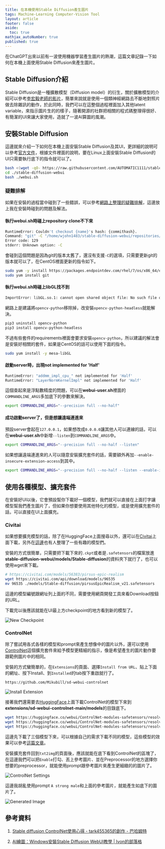 ```yaml
---
title: 在本機使用Stable Diffusion產生圖片
tags: Machine-Learning Computer-Vision Tool
layout: article
footer: false
aside:
  toc: true
mathjax_autoNumber: true
published: true
---
```


在ChatGPT出來以前有一波使用機器學習產生圖片的熱潮，這篇文章記錄一下如何在本機上面使用Stable Diffusion來產生圖片。

<!--more-->

## Stable Diffusion介紹

Stable Diffusion是一種擴散模型（Diffusion model）的衍生，關於擴散模型的介紹可以參考[李宏毅老師的影片](https://www.youtube.com/watch?v=ifCDXFdeaaM)，簡單來說就是使用一個類神經網路去不斷地對照片做去除雜訊的動作，於此同時，我們可以在這整個過程裡面加入其他latent variable，來指示圖片生的的樣子，隨著開源的社群把相關的程式碼整理得很好、有簡潔的UI來讓大家使用，造就了一波AI算圖的風潮。

## 安裝Stable Diffusion

這邊就來介紹一下如何在本機上面安裝Stable Diffusion及其UI，更詳細的說明可以參考[官方文件](https://github.com/AUTOMATIC1111/stable-diffusion-webui)，根據文件裡面的說明，要在Linux上面安裝Stable Diffusion的UI只需要執行底下的指令就可以了。

```bash
bash <(wget -qO- https://raw.githubusercontent.com/AUTOMATIC1111/stable-diffusion-webui/master/webui.sh)
cd ./stable-diffusion-webui
bash ./webui.sh
```

### 疑難排解

如果在安裝的過程當中碰到了一些錯誤，可以參考[網路上整理的疑難排解](https://ivonblog.com/posts/stable-diffusion-webui-manuals/installation/errors/)，這邊放上我在安裝時碰到的問題及解法。

#### 執行webui.sh時碰上repository clone不下來

```bash
RuntimeError: Couldn't checkout {name}'s hash: {commithash}.
Command: "git" -C "/home/wjohn1483/stable-diffusion-webui/repositories/k-diffusion" checkout c9fe758757e022f05ca5a53fa8fac28889e4f1cf
Error code: 129
stderr: Unknown option: -C
```

會碰到這個問題是因為git的版本太舊了，還沒有支援`-C`的選項，只需要更新git的版本就可以了，在CentOS裡面更新的指令如下。

```bash
sudo yum -y install https://packages.endpointdev.com/rhel/7/os/x86_64/endpoint-repo.x86_64.rpm
sudo yum install git
```

#### 執行webui.sh時碰上libGL找不到

```bash
ImportError: libGL.so.1: cannot open shared object file: No such file or directory
```

網路上是建議將`opencv-python`移除掉，改安裝`opencv-python-headless`就能解決。

```bash
pip3 uninstall opencv-python
pip3 install opencv-python-headless
```

不過有些套件的requirements裡面會要求安裝`opencv-python`，所以建議的解法會是安裝好相關的套件，如果是CentOS的話可以使用下面的指令。

```bash
sudo yum install -y mesa-libGL
```

#### 啟動server時，出現not implemented for 'Half'

```bash
RuntimeError: "addmm_impl_cpu_" not implemented for 'Half'
RuntimeError: "LayerNormKernelImpl" not implemented for 'Half'
```

這個查起來是浮點數精度的問題，可以在**webui-user.sh**裡面的`COMMANDLINE_ARGS`多加底下的參數來解決。

```bash
export COMMANDLINE_ARGS="--precision full --no-half"
```

#### 成功啟動server了，但是想讓遠端連進來

預設server會起在`127.0.0.1`，如果想改成`0.0.0.0`讓其他人可以連線的話，可以在**webui-user.sh**中新增`--listen`到`COMMANDLINE_ARGS`中。

```bash
export COMMANDLINE_ARGS="--precision full --no-half --listen"
```

如果想讓遠端連進來的人可以隨意安裝擴充套件的話，需要額外再加`--enable-insecure-extension-access`到其中。

```bash
export COMMANDLINE_ARGS="--precision full --no-half --listen --enable-insecure-extension-access"
```

## 使用各種模型、擴充套件

在安裝好UI以後，它會預設幫你下載好一個模型，我們就可以直接在上面打字讓模型幫我們產生圖片了，但如果你想要使用其他特化的模型，或是使用擴充套件的話，可以直接在UI上面擴充。

### Civitai

如果想要擴充模型的話，除了在HuggingFace上面搜尋以外，還可以在[Civitai](https://civitai.com/)上面下載，另外在[這邊](https://ivonblog.com/posts/stable-diffusion-webui-manuals/installation/download-models/)也有人整理了一些有趣的模型們。

安裝的方式很簡單，只需要把下載下來的`.ckpt`或者是`.safetensors`的檔案放進**stable-diffusion-webui/models/Stable-diffusion**的資料夾下就行了，也可以使用wget來下載。

```bash
# https://civitai.com/models/56383/pirsus-epic-realism
wget https://civitai.com/api/download/models/96535
mv 96535 ./models/Stable-diffusion/pirsusEpicRealism_v21.safetensors
```

這邊的模型編號跟網址列上面的不同，需要使用網頁開發工具來看Download按鈕的URL。

下載完以後應該就能在UI最上方checkpoint的地方看到新的模型了。

![New Checkpoint](checkpoint.png)

### ControlNet

除了嘗試用各式各樣的模型和prompt來產生想像中的圖片以外，還可以使用[ControlNet](https://github.com/lllyasviel/ControlNet)這個擴充套件來給予模型更精細的指示，像是希望產生的圖片動作要跟範例圖片中的相同。

安裝的方式蠻簡單的，在`Extensions`的頁面、選擇`Install from URL`、貼上下面的網址、按下Install、到`Installed`的tab按下重啟就行了。

```bash
https://github.com/Mikubill/sd-webui-controlnet
```

![Install Extension](install_extension.png)

接著我們還需要去[HuggingFace](https://huggingface.co/webui/ControlNet-modules-safetensors/tree/main)上面下載ControlNet的模型下來到**extensions/sd-webui-controlnet-main/models**的目錄底下。

```bash
wget https://huggingface.co/webui/ControlNet-modules-safetensors/resolve/main/control_openpose-fp16.safetensors -P ./extensions/sd-webui-controlnet/models
wget https://huggingface.co/webui/ControlNet-modules-safetensors/resolve/main/control_normal-fp16.safetensors -P ./extensions/sd-webui-controlnet/models
wget https://huggingface.co/webui/ControlNet-modules-safetensors/resolve/main/control_scribble-fp16.safetensors -P ./extensions/sd-webui-controlnet/models
```

這邊先下載了三個模型下來，可以根據自己的需求下載不同的模型，這些模型的效果可以參考[這篇文章](https://home.gamer.com.tw/artwork.php?sn=5662905)。

安裝擴充套件回到`txt2img`的頁面後，應該就能在底下看到ControlNet的區塊了，在這邊我們可以把`Enable`打勾、丟上參考圖片、並在Preprocessor的地方選擇你想要的preprocessor，就能使用prompt跟參考圖片來產生更細緻的的圖片了。

![ControlNet Settings](controlnet.png)

這邊我胡亂使用prompt `A strong male`和上面的參考圖片，就能產生如底下的圖片了。

![Generated Image](generated_image.png)

## 參考資料

1. [Stable diffusion ControlNet使用心得 - tark455365的創作 - 巴哈姆特](https://home.gamer.com.tw/artwork.php?sn=5662905)

2. [AI繪圖：Windows安裝Stable Diffusion WebUI教學 \| Ivon的部落格](https://ivonblog.com/posts/windows-stable-diffusion-webui/)
